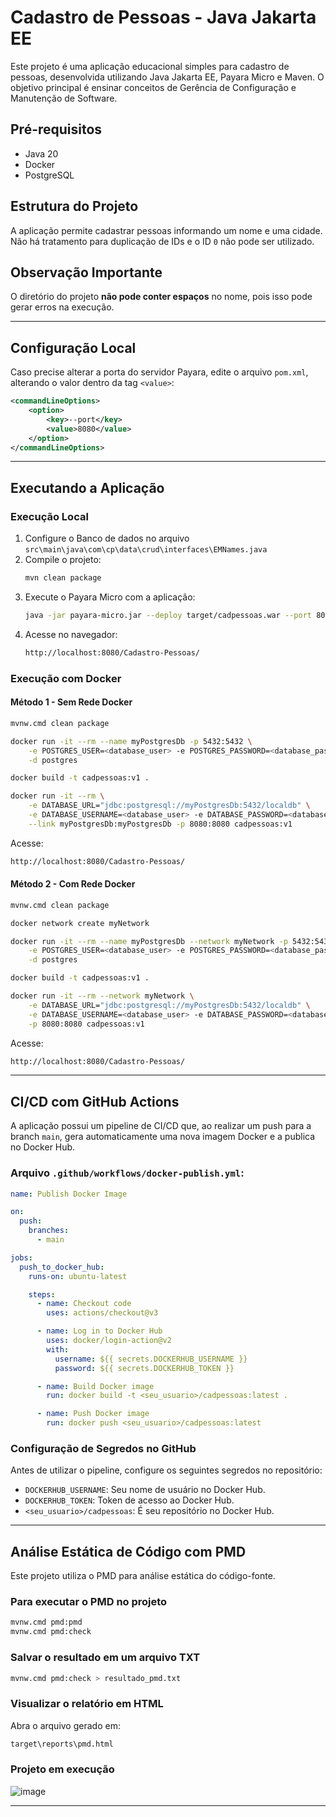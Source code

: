 # Cadastro de Pessoas - Java Jakarta EE

Este projeto é uma aplicação educacional simples para cadastro de pessoas, desenvolvida utilizando Java Jakarta EE, Payara Micro e Maven. O objetivo principal é ensinar conceitos de Gerência de Configuração e Manutenção de Software.

## Pré-requisitos
- Java 20
- Docker
- PostgreSQL

## Estrutura do Projeto
A aplicação permite cadastrar pessoas informando um nome e uma cidade. Não há tratamento para duplicação de IDs e o ID `0` não pode ser utilizado.

## Observação Importante
O diretório do projeto **não pode conter espaços** no nome, pois isso pode gerar erros na execução.

---
## Configuração Local
Caso precise alterar a porta do servidor Payara, edite o arquivo `pom.xml`, alterando o valor dentro da tag `<value>`:

```xml
<commandLineOptions>
    <option>
        <key>--port</key>
        <value>8080</value>
    </option>
</commandLineOptions>
```

---
## Executando a Aplicação

### Execução Local
1. Configure o Banco de dados no arquivo `src\main\java\com\cp\data\crud\interfaces\EMNames.java`
2. Compile o projeto:
   ```sh
   mvn clean package
   ```
3. Execute o Payara Micro com a aplicação:
   ```sh
   java -jar payara-micro.jar --deploy target/cadpessoas.war --port 8080
   ```
4. Acesse no navegador:
   ```sh
   http://localhost:8080/Cadastro-Pessoas/
   ```

### Execução com Docker

#### Método 1 - Sem Rede Docker
```sh
mvnw.cmd clean package

docker run -it --rm --name myPostgresDb -p 5432:5432 \
    -e POSTGRES_USER=<database_user> -e POSTGRES_PASSWORD=<database_password> -e POSTGRES_DB=localdb \
    -d postgres

docker build -t cadpessoas:v1 .

docker run -it --rm \
    -e DATABASE_URL="jdbc:postgresql://myPostgresDb:5432/localdb" \
    -e DATABASE_USERNAME=<database_user> -e DATABASE_PASSWORD=<database_password> \
    --link myPostgresDb:myPostgresDb -p 8080:8080 cadpessoas:v1
```
Acesse:
```sh
http://localhost:8080/Cadastro-Pessoas/
```

#### Método 2 - Com Rede Docker
```sh
mvnw.cmd clean package

docker network create myNetwork

docker run -it --rm --name myPostgresDb --network myNetwork -p 5432:5432 \
    -e POSTGRES_USER=<database_user> -e POSTGRES_PASSWORD=<database_password> -e POSTGRES_DB=localdb \
    -d postgres

docker build -t cadpessoas:v1 .

docker run -it --rm --network myNetwork \
    -e DATABASE_URL="jdbc:postgresql://myPostgresDb:5432/localdb" \
    -e DATABASE_USERNAME=<database_user> -e DATABASE_PASSWORD=<database_password> \
    -p 8080:8080 cadpessoas:v1
```
Acesse:
```sh
http://localhost:8080/Cadastro-Pessoas/
```

---
## CI/CD com GitHub Actions
A aplicação possui um pipeline de CI/CD que, ao realizar um push para a branch `main`, gera automaticamente uma nova imagem Docker e a publica no Docker Hub.

### Arquivo `.github/workflows/docker-publish.yml`:
```yaml
name: Publish Docker Image

on:
  push:
    branches:
      - main

jobs:
  push_to_docker_hub:
    runs-on: ubuntu-latest

    steps:
      - name: Checkout code
        uses: actions/checkout@v3

      - name: Log in to Docker Hub
        uses: docker/login-action@v2
        with:
          username: ${{ secrets.DOCKERHUB_USERNAME }}
          password: ${{ secrets.DOCKERHUB_TOKEN }}

      - name: Build Docker image
        run: docker build -t <seu_usuario>/cadpessoas:latest .

      - name: Push Docker image
        run: docker push <seu_usuario>/cadpessoas:latest
```

### Configuração de Segredos no GitHub
Antes de utilizar o pipeline, configure os seguintes segredos no repositório:
- `DOCKERHUB_USERNAME`: Seu nome de usuário no Docker Hub.
- `DOCKERHUB_TOKEN`: Token de acesso ao Docker Hub.
- `<seu_usuario>/cadpessoas`: É seu repositório no Docker Hub.

---
## Análise Estática de Código com PMD
Este projeto utiliza o PMD para análise estática do código-fonte.

### Para executar o PMD no projeto
```sh
mvnw.cmd pmd:pmd
mvnw.cmd pmd:check
```

### Salvar o resultado em um arquivo TXT
```sh
mvnw.cmd pmd:check > resultado_pmd.txt
```

### Visualizar o relatório em HTML
Abra o arquivo gerado em:
```sh
target\reports\pmd.html
```

### Projeto em execução
![image](https://github.com/user-attachments/assets/bc5b32bb-d7d2-48cc-ac25-5e1d7018bd91)


---
